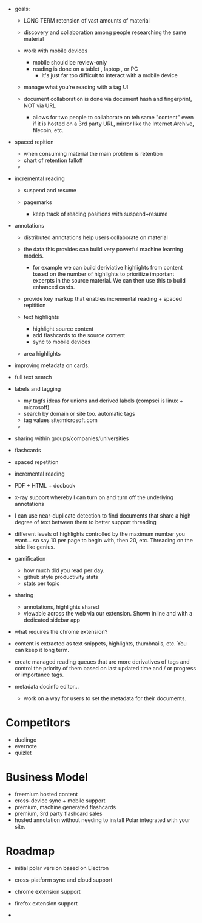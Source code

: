
- goals:

    - LONG TERM retension of vast amounts of material

    - discovery and collaboration among people researching the same material

    - work with mobile devices
        - mobile should be review-only
        - reading is done on a tablet , laptop , or PC
            - it's just far too difficult to interact with a mobile device

    - manage what you're reading with a tag UI

    - document collaboration is done via document hash and fingerprint, NOT via URL

        - allows for two people to collaborate on teh same "content" even if it
          is hosted on a 3rd party URL, mirror like the Internet Archive,
          filecoin, etc.

- spaced repition

    - when consuming material the main problem is retention
    - chart of retention falloff
    -

- incremental reading

   - suspend and resume

   - pagemarks
        - keep track of reading positions with suspend+resume

- annotations

    - distributed annotations help users collaborate on material
    - the data this provides can build very powerful machine learning models.
         - for example we can build deriviative highlights from content based
           on the number of highlights to prioritize important excerpts in the
           source material.  We can then  use this to build enhanced cards.

    - provide key markup that enables incremental reading + spaced repitition


   - text highlights
        - highlight source content
        - add flashcards to the source content
        - sync to mobile devices

   - area highlights

- improving metadata on cards.

- full text search

- labels and tagging
    - my tagfs ideas for unions and derived labels (compsci is linux + microsoft)
    - search by domain or site too.  automatic tags
    - tag values site:microsoft.com
    -

- sharing within groups/companies/universities

- flashcards

- spaced repetition

- incremental reading

- PDF + HTML  + docbook

- x-ray support whereby I can turn on and turn off the underlying annotations

- I can use near-duplicate detection to find documents that share a high degree
  of text between them to better support threading

- different levels of highlights controlled by the maximum number you want... so
  say 10 per page to begin with, then 20, etc. Threading on the side like genius.

- gamification
    - how much did you read per day.
    - github style productivity stats
    - stats per topic
- sharing
    - annotations, highlights shared
    - viewable across the web via our extension. Shown inline and with a
      dedicated sidebar app
- what requires the chrome extension?

- content is extracted as text snippets, highlights, thumbnails, etc.  You can
  keep it long term.

- create managed reading queues that are more derivatives of tags and control
  the priority of them based on last updated time and / or progress or importance
  tags.

- metadata docinfo editor...

    - work on a way for users to set the metadata for their documents.

# Competitors

- duolingo
- evernote
- quizlet

# Business Model

- freemium hosted content
- cross-device sync + mobile support
- premium, machine generated flashcards
- premium, 3rd party flashcard sales
- hosted annotation without needing to install Polar integrated with your site.

# Roadmap

- initial polar version based on Electron

- cross-platform sync and cloud support

- chrome extension support

- firefox extension support

-
